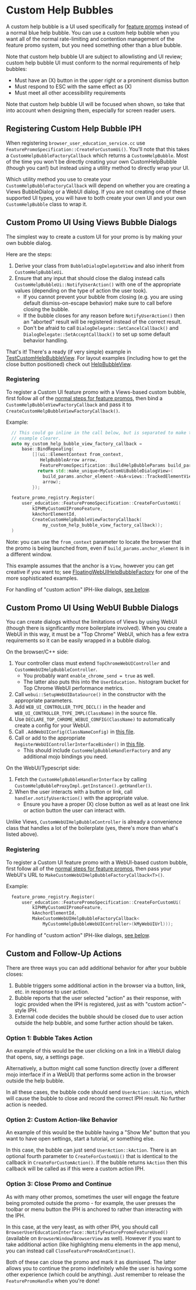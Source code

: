 # Custom Help Bubbles

A custom help bubble is a UI used specifically for
[feature promos](./feature-promos.md) instead of a normal blue help bubble.
You can use a custom help bubble when you want all of the normal rate-limiting
and contention management of the feature promo system, but you need something
other than a blue bubble.

Note that custom help bubble UI are subject to allowlisting and UI review;
custom help bubble UI must conform to the normal requirements of help bubbles:
 - Must have an (X) button in the upper right or a prominent dismiss button
 - Must respond to ESC with the same effect as (X)
 - Must meet all other accessibility requirements

Note that custom help bubble UI will be focused when shown, so take that into
account when designing them, especially for screen reader users.

## Registering Custom Help Bubble IPH

When registering `browser_user_education_service.cc` use
`FeaturePromoSpecification::CreateForCustomUi()`. You'll note that this takes a
`CustomHelpBubbleFactoryCallback` which returns a `CustomHelpBubble`. Most of
the time you won't be directly creating your own CustomHelpBubble (though you
can!) but instead using a utility method to directly wrap your UI.

Which utility method you use to create your `CustomHelpBubbleFactoryCallback`
will depend on whether you are creating a Views BubbleDialog or a WebUI dialog.
If you are not creating one of these supported UI types, you will have to both
create your own UI and your own `CustomHelpBubble` class to wrap it.

## Custom Promo UI Using Views Bubble Dialogs

The simplest way to create a custom UI for your promo is by making your own
bubble dialog.

Here are the steps:

1. Derive your class from `BubbleDialogDelegateView` and also inherit from
   `CustomHelpBubbleUi`.
2. Ensure that any input that should close the dialog instead calls
   `CustomHelpBubbleUi::NotifyUserAction()` with one of the appropriate values
   (depending on the type of action the user took).
   - If you cannot prevent your bubble from closing (e.g. you are using default
     dismiss-on-escape behavior) make sure to call before closing the bubble.
   - If the bubble closes for any reason before `NotifyUserAction()` then an
     "aborted" result will be registered instead of the correct result.
   - Don't be afraid to call `DialogDelegate::SetCancelCallback()` and
     `DialogDelegate::SetAcceptCallback()` to set up some default behavior
     handling.

That's it! There's a ready (if very simple) example in
[TestCustomHelpBubbleView](./test/test_custom_help_bubble_view.h). For layout
examples (including how to get the close button positioned) check out
[HelpBubbleView](./views/help_bubble_view.h).

### Registering

To register a Custom UI feature promo with a Views-based custom bubble, first
follow all of the [normal steps for feature promos](./feature-promos.md), then
bind a `CustomHelpBubbleViewFactoryCallback` and pass it to
`CreateCustomHelpBubbleViewFactoryCallback()`.

Example:

```cpp
  // This could go inline in the call below, but is separated to make the
  // example clearer.
  auto my_custom_help_bubble_view_factory_callback =
      base::BindRepeating(
          [](ui::ElementContext from_context,
             HelpBubbleArrow arrow,
             FeaturePromoSpecification::BuildHelpBubbleParams build_params) {
            return std::make_unique<MyCustomUiBubbleDialogView>(
              build_params.anchor_element->AsA<views::TrackedElementViews>()->view(),
              arrow);
          });

  feature_promo_registry.Register(
      user_education::FeaturePromoSpecification::CreateForCustomUi(
          kIPHMyCustomUIPromoFeature,
          kAnchorElementId,
          CreateCustomHelpBubbleViewFactoryCallback(
              my_custom_help_bubble_view_factory_callback));
  )
```

Note: you can use the `from_context` parameter to locate the browser that the
promo is being launched from, even if `build_params.anchor_element` is in a
different window.

This example assumes that the anchor is a `View`, however you can get creative
if you want to; see
[FloatingWebUIHelpBubbleFactory](./webui/floating_webui_help_bubble_factory.h)
for one of the more sophisticated examples.

For handling of "custom action" IPH-like dialogs,
[see below](#custom-and-follow-up-actions).

## Custom Promo UI Using WebUI Bubble Dialogs

You can create dialogs without the limitations of Views by using WebUI (though
there is significantly more boilerplate involved). When you create a WebUI in
this way, it must be a "Top Chrome" WebUI, which has a few extra requirements so
it can be easily wrapped in a bubble dialog.

On the browser/C++ side:

1. Your controller class must extend `TopChromeWebUIController` and
   `CustomWebUIHelpBubbleController`.
   - You probably want `enable_chrome_send = true` as well.
   - The latter also puts this into the `UserEducation.` histogram bucket for
     Top Chrome WebUI performance metrics.
2. Call `webui::SetupWebUIDataSource()` in the constructor with the appropriate
   parameters.
3. Add `WEB_UI_CONTROLLER_TYPE_DECL()` in the header and
   `WEB_UI_CONTROLLER_TYPE_IMPL(ClassName)` in the source file.
4. Use `DECLARE_TOP_CHROME_WEBUI_CONFIG(ClassName)` to automatically create a
   config for your WebUI.
5. Call `.AddWebUIConfig(ClassNameConfig)` in
   [this file](/chrome/browser/ui/webui/chrome_web_ui_configs.cc).
6. Call or add to the appropriate `RegisterWebUIControllerInterfaceBinder()` in
   [this file](/chrome/browser/chrome_browser_interface_binders_webui.cc).
   - This should include `CustomHelpBubbleHandlerFactory` and any additional
     mojo bindings you need.

On the WebUI/Typescript side:
1. Fetch the `CustomHelpBubbleHandlerInterface` by calling
   `CustomHelpBubbleProxyImpl.getInstance().getHandler()`.
2. When the user interacts with a button or link, call
   `handler.notifyUserAction()` with the appropriate value.
   - Ensure you have a proper (X) close button as well as at least one link or
     action button the user can interact with.

Unlike Views, `CustomWebUIHelpBubbleController` is already a convenience class
that handles a lot of the boilerplate (yes, there's more than what's listed
above).

### Registering

To register a Custom UI feature promo with a WebUI-based custom bubble, first
follow all of the [normal steps for feature promos](./feature-promos.md), then
pass your WebUI's URL to `MakeCustomWebUIHelpBubbleFactoryCallback<T>()`.

Example:

```cpp
  feature_promo_registry.Register(
      user_education::FeaturePromoSpecification::CreateForCustomUi(
          kIPHMyCustomUIPromoFeature,
          kAnchorElementId,
          MakeCustomWebUIHelpBubbleFactoryCallback<
              MyCustomHelpBubbleWebUIController>(kMyWebUIUrl)));
```

For handling of "custom action" IPH-like dialogs,
[see below](#custom-and-follow-up-actions).

## Custom and Follow-Up Actions

There are three ways you can add additional behavior for after your bubble
closes:

1. Bubble triggers some additional action in the browser via a button, link,
   etc. in response to user action.
2. Bubble reports that the user selected "action" as their response, with logic
   provided when the IPH is registered, just as with "custom action"-style IPH.
3. External code decides the bubble should be closed due to user action outside
   the help bubble, and some further action should be taken.

### Option 1: Bubble Takes Action

An example of this would be the user clicking on a link in a WebUI dialog that
opens, say, a settings page.

Alternatively, a button might call some function directly (over a different mojo
interface if in a WebUI) that performs some action in the browser outside the
help bubble.

In all these cases, the bubble code should send `UserAction::kAction`, which
will cause the bubble to close and record the correct IPH result. No further
action is needed.

### Option 2: Custom Action-like Behavior

An example of this would be the bubble having a "Show Me" button that you want
to have open settings, start a tutorial, or something else.

In this case, the bubble can just send `UserAction::kAction`. There is an
optional fourth parameter to `CreateForCustomUi()` that is identical to the
callback in `CreateForCustomAction()`. If the bubble returns `kAction` then
this callback will be called as if this were a custom action IPH.

### Option 3: Close Promo and Continue

As with many other promos, sometimes the user will engage the feature being
promoted outside the promo - for example, the user presses the toolbar or menu
button the IPH is anchored to rather than interacting with the IPH.

In this case, at the very least, as with other IPH, you should call
`BrowserUserEducationInterface::NotifyFeaturePromoFeatureUsed()` (available on
`BrowserWindow`/`BrowserView` as well). However if you want to take additional
action (like highlighting menu elements in the app menu), you can instead call
`CloseFeaturePromoAndContinue()`.

Both of these can close the promo and mark it as dismissed. The latter allows
you to continue the promo indefinitely while the user is having some other
experience (which could be anything). Just remember to release the
`FeaturePromoHandle` when you're done!
